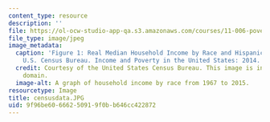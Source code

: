 ```yaml
---
content_type: resource
description: ''
file: https://ol-ocw-studio-app-qa.s3.amazonaws.com/courses/11-006-poverty-and-economic-security-fall-2016/9f96be60666250919f0bb646cc422872_censusdata.JPG
file_type: image/jpeg
image_metadata:
  caption: 'Figure 1: Real Median Household Income by Race and Hispanic Origin, 1967-2015.
    U.S. Census Bureau. Income and Poverty in the United States: 2014.'
  credit: Courtesy of the United States Census Bureau. This image is in the public
    domain.
  image-alt: A graph of household income by race from 1967 to 2015.
resourcetype: Image
title: censusdata.JPG
uid: 9f96be60-6662-5091-9f0b-b646cc422872
---
```

